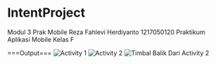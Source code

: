 # IntentProject
Modul 3 Prak Mobile
Reza Fahlevi Herdiyanto 
1217050120
Praktikum Aplikasi Mobile Kelas F

===Output===
![Activity 1](https://github.com/esakenyun/IntentProject/assets/95061470/17ae91e4-e02e-4885-b84d-b12f01bed08e)
![Activity 2](https://github.com/esakenyun/IntentProject/assets/95061470/a7c49462-459e-4aa5-b7c2-709f86756e2b)
![Timbal Balik Dari Activity 2](https://github.com/esakenyun/IntentProject/assets/95061470/81937751-90fe-45cc-825d-bcbf8f85879c)
